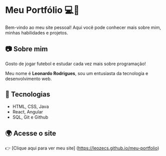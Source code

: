 # Meu Portfólio 💻🚀

Bem-vindo ao meu site pessoal! Aqui você pode conhecer mais sobre mim, minhas habilidades e projetos.

## 📷 Sobre mim
Gosto de jogar futebol e estudar cada vez mais sobre programação!

Meu nome é **Leonardo Rodrigues**, sou um entusiasta da tecnologia e desenvolvimento web.

## 🚀 Tecnologias
- HTML, CSS, Java
- React, Angular
- SQL, Git e Github

## 🌍 Acesse o site
👉 [Clique aqui para ver meu site] (https://leozecs.github.io/meu-portfolio)

